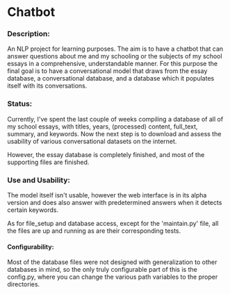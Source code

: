 # Chatbot

### Description:
An NLP project for learning purposes. The aim is to have a chatbot that can answer questions about me and my schooling or the subjects of my school essays in a comprehensive, understandable manner. For this purpose the final goal is to have a conversational model that draws from the essay database, a conversational database, and a database which it populates itself with its conversations.

### Status:
Currently, I've spent the last couple of weeks compiling a database of all of my school essays, with titles, years, (processed) content, full_text, summary, and keywords. Now the next step is to download and assess the usability of various conversational datasets on the internet.

However, the essay database is completely finished, and most of the supporting files are finished.

### Use and Usability:
The model itself isn't usable, however the web interface is in its alpha version and does also answer with predetermined answers when it detects certain keywords.

As for file_setup and database access, except for the 'maintain.py' file, all the files are up and running as are their corresponding tests.

#### Configurability:
Most of the database files were not designed with generalization to other databases in mind, so the only truly configurable part of this is the config.py, where you can change the various path variables to the proper directories.